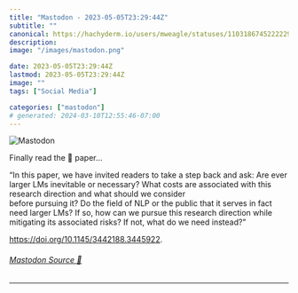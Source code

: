 ```yaml
---
title: "Mastodon - 2023-05-05T23:29:44Z"
subtitle: ""
canonical: https://hachyderm.io/users/mweagle/statuses/110318674522222961
description:
image: "/images/mastodon.png"

date: 2023-05-05T23:29:44Z
lastmod: 2023-05-05T23:29:44Z
image: ""
tags: ["Social Media"]

categories: ["mastodon"]
# generated: 2024-03-10T12:55:46-07:00
---
```

![Mastodon](/images/mastodon.png)

<p>Finally read the 🦜 paper…</p><p>“In this paper, we have invited readers to take a step back and ask: Are ever larger LMs inevitable or necessary? What costs are associated with this research direction and what should we consider<br />before pursuing it? Do the field of NLP or the public that it serves in fact need larger LMs? If so, how can we pursue this research direction while mitigating its associated risks? If not, what do we need instead?”</p><p><a href="https://doi.org/10.1145/3442188.3445922" target="_blank" rel="nofollow noopener noreferrer" translate="no"><span class="invisible">https://</span><span class="ellipsis">doi.org/10.1145/3442188.344592</span><span class="invisible">2</span></a>.</p>


###### [Mastodon Source 🐘](https://hachyderm.io/@mweagle/110318674522222961)

___
